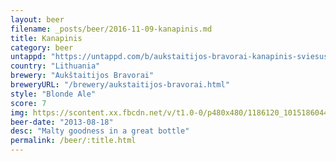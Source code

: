 ```yaml
---
layout: beer
filename: _posts/beer/2016-11-09-kanapinis.md
title: Kanapinis
category: beer
untappd: "https://untappd.com/b/aukstaitijos-bravorai-kanapinis-sviesus-alus/86088"
country: "Lithuania"
brewery: "Aukštaitijos Bravorai"
breweryURL: "/brewery/aukstaitijos-bravorai.html"
style: "Blonde Ale"
score: 7
img: https://scontent.xx.fbcdn.net/v/t1.0-0/p480x480/1186120_10151860445063745_1601572346_n.jpg?_nc_cat=107&_nc_oc=AQk-dUYtfpd5PRKWBP42dDiQaTc2u6pXcVmcvHX8ULyHcR_hjc-hBdCz165uQFKT6xU&_nc_ht=scontent.xx&oh=f777fa43b7d1106b0ffedf5209068f19&oe=5DAE014E
beer-date: "2013-08-18"
desc: "Malty goodness in a great bottle"
permalink: /beer/:title.html
---
```

